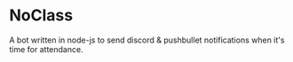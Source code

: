 # NoClass

A bot written in node-js to send discord & pushbullet notifications when it's time for attendance.
